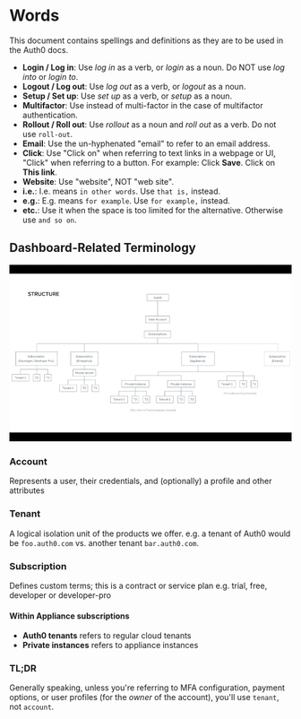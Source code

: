 # Words
This document contains spellings and definitions as they are to be used in the Auth0 docs.

- **Login / Log in**: Use *log in* as a verb, or *login* as a noun. Do NOT use *log into* or *login to*.
- **Logout / Log out**: Use *log out* as a verb, or *logout* as a noun.
- **Setup / Set up**: Use *set up* as a verb, or *setup* as a noun.
- **Multifactor**: Use instead of multi-factor in the case of multifactor authentication.
- **Rollout / Roll out**: Use *rollout* as a noun and *roll out* as a verb. Do not use `roll-out`.
- **Email**: Use the un-hyphenated "email" to refer to an email address.
- **Click**: Use "Click on" when referring to text links in a webpage or UI, "Click" when referring to a button. For example: Click **Save**. Click on **This link**.
- **Website**: Use "website", NOT "web site".
- **i.e.**: I.e. means `in other words`. Use `that is,` instead.
- **e.g.**: E.g. means `for example`. Use `for example,` instead.
- **etc.**: Use it when the space is too limited for the alternative. Otherwise use `and so on`.

## Dashboard-Related Terminology

![](/media/readme/structure.png)

### Account

Represents a user, their credentials, and (optionally) a profile and other attributes

### Tenant

A logical isolation unit of the products we offer. e.g. a tenant of Auth0 would be `foo.auth0.com` vs. another tenant `bar.auth0.com`.

### Subscription

Defines custom terms; this is a contract or service plan e.g. trial, free, developer or developer-pro

#### Within Appliance subscriptions

* **Auth0 tenants** refers to regular cloud tenants
* **Private instances** refers to appliance instances

### TL;DR

Generally speaking, unless you're referring to MFA configuration, payment options, or user profiles (for the *owner* of the account), you'll use `tenant`, not `account`.
